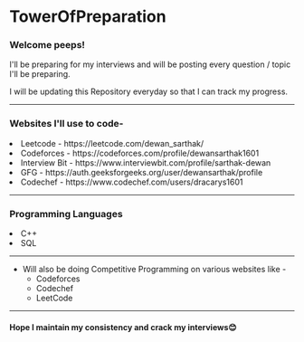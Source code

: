 # TowerOfPreparation

### Welcome peeps!

I'll be preparing for my interviews and will be posting every question / topic I'll be preparing.

I will be updating this Repository everyday so that I can track my progress.

<hr>

### Websites I'll use to code-

<li>Leetcode - https://leetcode.com/dewan_sarthak/</li>
<li>Codeforces - https://codeforces.com/profile/dewansarthak1601</li>
<li>Interview Bit - https://www.interviewbit.com/profile/sarthak-dewan</li>
<li>GFG - https://auth.geeksforgeeks.org/user/dewansarthak/profile</li>
<li>Codechef - https://www.codechef.com/users/dracarys1601</li>

<hr>

### Programming Languages

<li>C++</li>
<li>SQL</li>

<hr>

* Will also be doing Competitive Programming on various websites like -
  * Codeforces
  * Codechef
  * LeetCode

<hr>

#### Hope I maintain my consistency and crack my interviews😊



